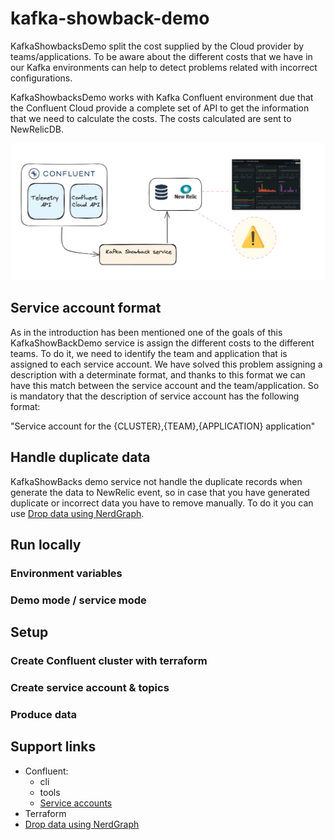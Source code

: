 # kafka-showback-demo

KafkaShowbacksDemo split the cost supplied by the Cloud provider by teams/applications. To be aware about the
different costs that we have in our Kafka environments can help to detect problems related with incorrect
configurations.

KafkaShowbacksDemo works with Kafka Confluent environment due that the Confluent Cloud provide a complete set of API to
get the information that we need to calculate the costs. The costs calculated are sent to NewRelicDB.

![](docs/arquitecture.png)

## Service account format

As in the introduction has been mentioned one of the goals of this KafkaShowBackDemo service is assign the different
costs
to the different teams. To do it, we need to identify the team and application that is assigned to each service account.
We have solved this problem assigning a description with a determinate format, and thanks to this format we can have
this
match between the service account and the team/application. So is mandatory that the description of service account has
the following format:

"Service account for the {CLUSTER},{TEAM},{APPLICATION} application"

## Handle duplicate data

KafkaShowBacks demo service not handle the duplicate records when generate the data to NewRelic event, so in case that
you have generated duplicate or incorrect data you have to remove manually. To do it you can
use [Drop data using NerdGraph](https://docs.newrelic.com/docs/data-apis/manage-data/drop-data-using-nerdgraph/).

## Run locally

### Environment variables

### Demo mode / service mode

## Setup

### Create Confluent cluster with terraform

### Create service account & topics

### Produce data

## Support links

- Confluent:
    - cli
    - tools
    - [Service accounts](https://docs.confluent.io/cloud/current/access-management/identity/service-accounts.html)
- Terraform
- [Drop data using NerdGraph](https://docs.newrelic.com/docs/data-apis/manage-data/drop-data-using-nerdgraph/)



